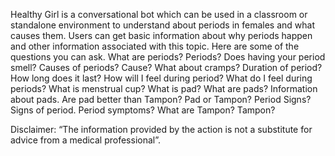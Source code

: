 Healthy Girl is a conversational bot which can be used in a classroom or standalone environment to understand about periods in females and what causes them. Users can get basic information about why periods happen and other information associated with this topic.
Here are some of the questions you can ask.
What are periods?
Periods?
Does having your period smell?
Causes of periods?
Cause?
What about cramps?
Duration of period?
How long does it last?
How will I feel during period?
What do I feel during periods?
What is menstrual cup?
What is pad?
What are pads?
Information about pads.
Are pad better than Tampon?
Pad or Tampon?
Period Signs?
Signs of period.
Period symptoms?
What are Tampon?
Tampon?

Disclaimer: “The information provided by the action is not a substitute for advice from a medical professional”.
